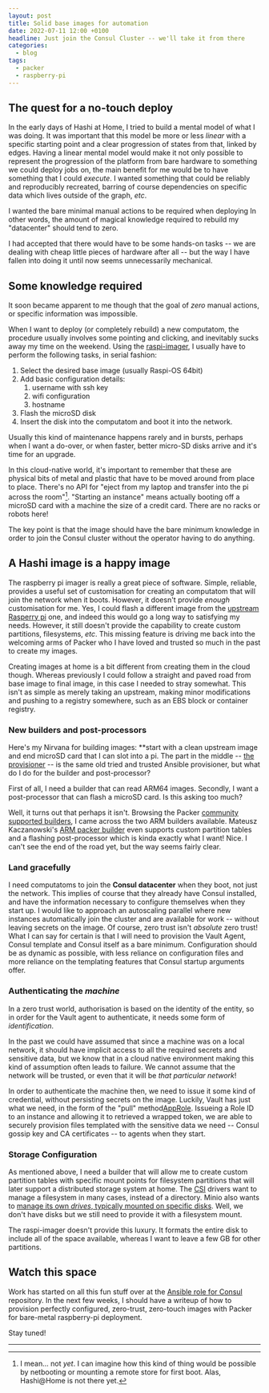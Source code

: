 ```yaml
---
layout: post
title: Solid base images for automation
date: 2022-07-11 12:00 +0100
headline: Just join the Consul Cluster -- we'll take it from there
categories:
  - blog
tags:
  - packer
  - raspberry-pi
---
```


## The quest for a no-touch deploy

In the early days of Hashi at Home, I tried to build a mental model of what I was doing.
It was important that this model be more or less _linear_ with a specific starting point and a clear progression of states from that, linked by edges.
Having a linear mental model would make it not only possible to represent the progression of the platform from bare hardware to something we could deploy jobs on, the main benefit for me would be to have something that I could _execute_.
I wanted something that could be reliably and reproducibly recreated, barring of course dependencies on specific data which lives outside of the graph, _etc_.

I wanted the bare minimal manual actions to be required when deploying
In other words, the amount of magical knowledge required to rebuild my "datacenter" should tend to zero.

I had accepted that there would have to be some hands-on tasks -- we are dealing with cheap little pieces of hardware after all -- but the way I have fallen into doing it until now seems unnecessarily mechanical.

## Some knowledge required

It soon became apparent to me though that the goal of _zero_ manual actions, or specific information was impossible.

When I want to deploy (or completely rebuild) a new computatom, the procedure usually involves some pointing and clicking, and inevitably sucks away my time on the weekend.
Using the [raspi-imager](https://www.raspberrypi.com/software/), I usually have to perform the following tasks, in serial fashion:

1. Select the desired base image (usually Raspi-OS 64bit)
1. Add basic configuration details:
   1. username with ssh key
   1. wifi configuration
   1. hostname
1. Flash the microSD disk
1. Insert the disk into the computatom and boot it into the network.

Usually this kind of maintenance happens rarely and in bursts, perhaps when I want a do-over, or when faster, better micro-SD disks arrive and it's time for an upgrade.

In this cloud-native world, it's important to remember that these are physical bits of metal and plastic that have to be moved around from place to place.
There's no API for "eject from my laptop and transfer into the pi across the room"[^yet].
"Starting an instance" means actually booting off a microSD card with a machine the size of a credit card.
There are no racks or robots here!

The key point is that the image should have the bare minimum knowledge in order to join the Consul cluster without the operator having to do anything.

## A Hashi image is a happy image

The raspberry pi imager is really a great piece of software.
Simple, reliable, provides a useful set of customisation for creating an computatom that will join the network when it boots.
However, it doesn't provide _enough_ customisation for me.
Yes, I could flash a different image from the [upstream Rasperry pi](https://www.raspberrypi.com/software/operating-systems/#raspberry-pi-os-64-bit) one, and indeed this would go a long way to satisfying my needs.
However, it still doesn't provide the capability to create custom partitions, filesystems, _etc_.
This missing feature is driving me back into the welcoming arms of Packer who I have loved and trusted so much in the past to create my images.

Creating images at home is a bit different from creating them in the cloud though.
Whereas previously I could follow a straight and paved road from base image to final image, in this case I needed to stray somewhat.
This isn't as simple as merely taking an upstream, making minor modifications and pushing to a registry somewhere, such as an EBS block or container registry.

### New builders and post-processors

Here's my Nirvana for building images: **start with a clean upstream image and end microSD card that I can slot into a pi.
The part in the middle -- [the provisioner](https://www.packer.io/docs/provisioners) -- is the same old tried and trusted Ansible provisioner, but what do I do for the builder and post-processor?

First of all, I need a builder that can read ARM64 images.
Secondly, I want a post-processor that can flash a microSD card.
Is this asking too much?

Well, it turns out that perhaps it isn't.
Browsing the Packer [community supported builders](https://www.packer.io/docs/builders/community-supported), I came across the two ARM builders available.
Mateusz Kaczanowski's [ARM packer builder](https://github.com/mkaczanowski/packer-builder-arm) even supports custom partition tables and a flashing post-processor which is kinda exactly what I want!
Nice. I can't see the end of the road yet, but the way seems fairly clear.

### Land gracefully

I need computatoms to join the **Consul datacenter** when they boot, not just the network.
This implies of course that they already have Consul installed, and have the information necessary to configure themselves when they start up.
I would like to approach an autoscaling parallel where new instances automatically join the cluster and are available for work -- without leaving secrets on the image.
Of course, zero trust isn't _absolute_ zero trust!
What I can say for certain is that I will need to provision the Vault Agent, Consul template and Consul itself as a bare minimum.
Configuration should be as dynamic as possible, with less reliance on configuration files and more reliance on the templating features that Consul startup arguments offer.

### Authenticating the _machine_

In a zero trust world, authorisation is based on the identity of the entity, so in order for the Vault agent to authenticate, it needs some form of _identification_.

In the past we could have assumed that since a machine was on a local network, it should have implicit access to all the required secrets and sensitive data, but we know that in a cloud native environment making this kind of assumption often leads to failure.
We cannot assume that the network will be trusted, or even that it will be _that particular network_!

In order to authenticate the machine then, we need to issue it some kind of credential, without persisting secrets on the image.
Luckily, Vault has just what we need, in the form of the "pull" method[AppRole](https://www.vaultproject.io/docs/auth/approle).
Issueing a Role ID to an instance and allowing it to retrieved a wrapped token, we are able to securely provision files templated with the sensitive data we need -- Consul gossip key and CA certificates -- to agents when they start.

### Storage Configuration

As mentioned above, I need a builder that will allow me to create custom partition tables with specific mount points for filesystem partitions that will later support a distributed storage system at home.
The [CSI](https://github.com/container-storage-interface/spec/blob/master/spec.md) drivers want to manage a filesystem in many cases, instead of a directory.
Minio also wants to [manage its own _drives_, typically mounted on specific disks](https://docs.min.io/docs/distributed-minio-quickstart-guide.html).
Well, we don't have disks but we still need to provide it with a filesystem mount.

The raspi-imager doesn't provide this luxury.
It formats the entire disk to include all of the space available, whereas I want to leave a few GB for other partitions.

## Watch this space

Work has started on all this fun stuff over at the [Ansible role for Consul](https://github.com/brucellino/ansible-role-consul) repository.
In the next few weeks, I should have a writeup of how to provision perfectly configured, zero-trust, zero-touch images with Packer for bare-metal raspberry-pi deployment.

Stay tuned!

---
[^yet]: I mean... not _yet_. I can imagine how this kind of thing would be possible by netbooting or mounting a remote store for first boot. Alas, Hashi@Home is not there yet.
